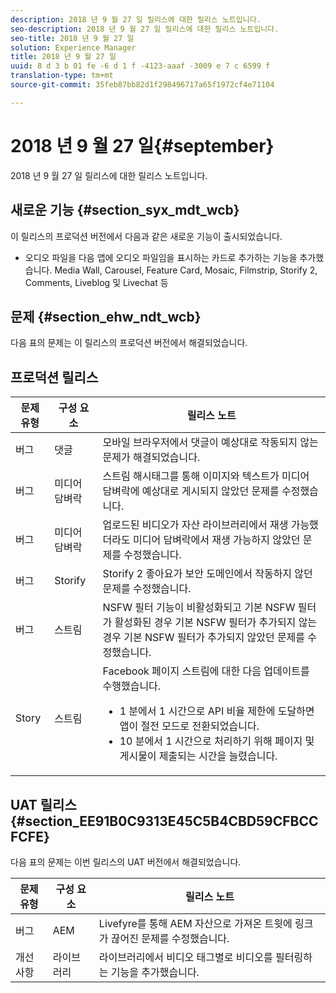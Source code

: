 ```yaml
---
description: 2018 년 9 월 27 일 릴리스에 대한 릴리스 노트입니다.
seo-description: 2018 년 9 월 27 일 릴리스에 대한 릴리스 노트입니다.
seo-title: 2018 년 9 월 27 일
solution: Experience Manager
title: 2018 년 9 월 27 일
uuid: 8 d 3 b 01 fe -6 d 1 f -4123-aaaf -3009 e 7 c 6599 f
translation-type: tm+mt
source-git-commit: 35feb87bb82d1f298496717a65f1972cf4e71104

---
```



# 2018 년 9 월 27 일{#september}

2018 년 9 월 27 일 릴리스에 대한 릴리스 노트입니다.

## 새로운 기능 {#section_syx_mdt_wcb}

이 릴리스의 프로덕션 버전에서 다음과 같은 새로운 기능이 출시되었습니다.

* 오디오 파일을 다음 앱에 오디오 파일임을 표시하는 카드로 추가하는 기능을 추가했습니다. Media Wall, Carousel, Feature Card, Mosaic, Filmstrip, Storify 2, Comments, Liveblog 및 Livechat 등

## 문제 {#section_ehw_ndt_wcb}

다음 표의 문제는 이 릴리스의 프로덕션 버전에서 해결되었습니다.

## 프로덕션 릴리스

| 문제 유형 | 구성 요소 | 릴리스 노트 |
|--- |--- |--- |
| 버그 | 댓글 | 모바일 브라우저에서 댓글이 예상대로 작동되지 않는 문제가 해결되었습니다. |
| 버그 | 미디어 담벼락 | 스트림 해시태그를 통해 이미지와 텍스트가 미디어 담벼락에 예상대로 게시되지 않았던 문제를 수정했습니다. |
| 버그 | 미디어 담벼락 | 업로드된 비디오가 자산 라이브러리에서 재생 가능했더라도 미디어 담벼락에서 재생 가능하지 않았던 문제를 수정했습니다. |
| 버그 | Storify | Storify 2 좋아요가 보안 도메인에서 작동하지 않던 문제를 수정했습니다. |
| 버그 | 스트림 | NSFW 필터 기능이 비활성화되고 기본 NSFW 필터가 활성화된 경우 기본 NSFW 필터가 추가되지 않는 경우 기본 NSFW 필터가 추가되지 않았던 문제를 수정했습니다. |
| Story | 스트림 | Facebook 페이지 스트림에 대한 다음 업데이트를 수행했습니다. </br><ul><li>1 분에서 1 시간으로 API 비율 제한에 도달하면 앱이 절전 모드로 전환되었습니다. </li><li>10 분에서 1 시간으로 처리하기 위해 페이지 및 게시물이 제출되는 시간을 늘렸습니다.</li></ul> |


## UAT 릴리스 {#section_EE91B0C9313E45C5B4CBD59CFBCCFCFE}

다음 표의 문제는 이번 릴리스의 UAT 버전에서 해결되었습니다.

| **문제 유형** | **구성 요소** | **릴리스 노트** |
|---|---|---|
| 버그 | AEM | Livefyre를 통해 AEM 자산으로 가져온 트윗에 링크가 끊어진 문제를 수정했습니다. |
| 개선 사항 | 라이브러리 | 라이브러리에서 비디오 태그별로 비디오를 필터링하는 기능을 추가했습니다. |

